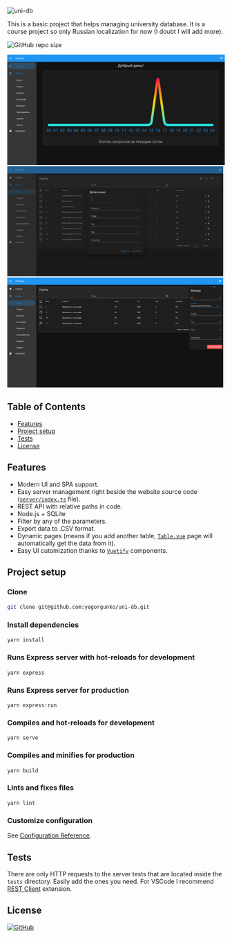 ![uni-db](https://socialify.git.ci/yegorgunko/uni-db/image?description=1&font=Inter&issues=1&language=1&owner=1&pattern=Plus&pulls=1&theme=Dark)

This is a basic project that helps managing university database. It is a course project so only Russian localization for now (I doubt I will add more).

![GitHub repo size](https://img.shields.io/github/repo-size/yegorgunko/uni-db)

[![Home page](.github/assets/images/screenshots/home.png)](.github/assets/images/screenshots/home.png)
[![Adding](.github/assets/images/screenshots/adding.png)](.github/assets/images/screenshots/adding.png)
[![Filters](.github/assets/images/screenshots/filters.png)](.github/assets/images/screenshots/filters.png)

## Table of Contents

- [Features](#features)
- [Project setup](#project-setup)
- [Tests](#tests)
- [License](#license)

## Features

- Modern UI and SPA support.
- Easy server management right beside the website source code ([`server/index.ts`](server/index.ts) file).
- REST API with relative paths in code.
- Node.js + SQLite
- Filter by any of the parameters.
- Export data to .CSV format.
- Dynamic pages (means if you add another table, [`Table.vue`](src/views/Table.vue) page will automatically get the data from it).
- Easy UI cutomization thanks to [`Vuetify`](https://vuetifyjs.com/) components.

## Project setup

### Clone

```bash
git clone git@github.com:yegorgunko/uni-db.git
```

### Install dependencies

```
yarn install
```

### Runs Express server with hot-reloads for development

```
yarn express
```

### Runs Express server for production

```
yarn express:run
```

### Compiles and hot-reloads for development

```
yarn serve
```

### Compiles and minifies for production

```
yarn build
```

### Lints and fixes files

```
yarn lint
```

### Customize configuration

See [Configuration Reference](https://cli.vuejs.org/config/).

## Tests

There are only HTTP requests to the server tests that are located inside the `tests` directory. Easily add the ones you need. For VSCode I recommend [REST Client](https://github.com/Huachao/vscode-restclient) extension.

## License

[![GitHub](https://img.shields.io/github/license/yegorgunko/uni-db)](LICENSE)
